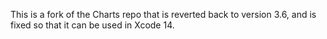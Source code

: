 This is a fork of the Charts repo that is reverted back to version 3.6, and is fixed so that it can be used in Xcode 14.
